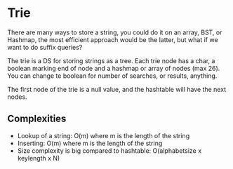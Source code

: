 # Trie

There are many ways to store a string, you could do it on an array, BST, or Hashmap, the most efficient approach would be the latter, but what if we want to do suffix queries?

The trie is a DS for storing strings as a tree. Each trie node has a char, a boolean marking end of node and a hashmap or array of nodes (max 26). You can change te boolean for number of searches, or results, anything.

The first node of the trie is a null value, and the hashtable will have the next nodes.

## Complexities

* Lookup of a string: O(m) where m is the length of the string
* Inserting: O(m) where m is the length of the string
* Size complexity is big compared to hashtable: O(alphabetsize x keylength x N)
